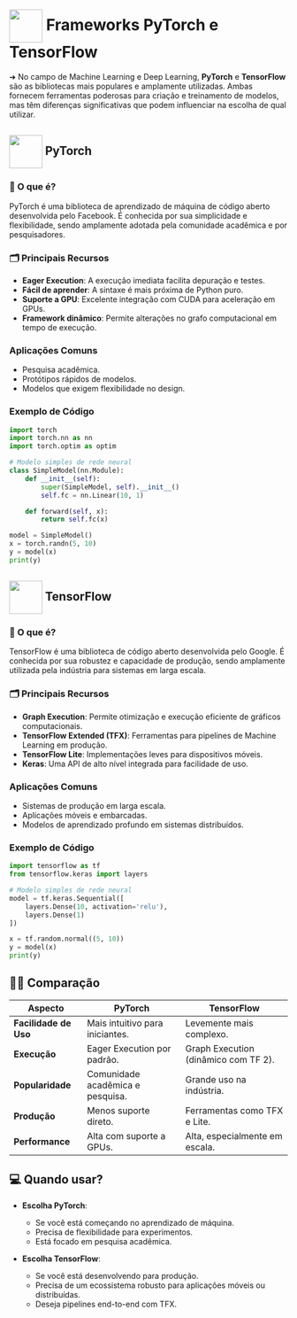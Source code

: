 <h1>
     <img align="center" width="60px" src="https://hermes.dio.me/courses/badge/dabc8205-4a91-473c-acbd-b310d8db3df2.png">
    <span>Frameworks PyTorch e TensorFlow</span>
</h1>

➜ No campo de Machine Learning e Deep Learning, **PyTorch** e **TensorFlow** são as bibliotecas mais populares e amplamente utilizadas. Ambas fornecem ferramentas poderosas para criação e treinamento de modelos, mas têm diferenças significativas que podem influenciar na escolha de qual utilizar.

<h2>
     <img align="center" width="60px" src="https://upload.wikimedia.org/wikipedia/commons/1/10/PyTorch_logo_icon.svg">
    <span>PyTorch</span>
</h2>

### 🤔 O que é?
PyTorch é uma biblioteca de aprendizado de máquina de código aberto desenvolvida pelo Facebook. É conhecida por sua simplicidade e flexibilidade, sendo amplamente adotada pela comunidade acadêmica e por pesquisadores.

### 🗂️ Principais Recursos
- **Eager Execution**: A execução imediata facilita depuração e testes.
- **Fácil de aprender**: A sintaxe é mais próxima de Python puro.
- **Suporte a GPU**: Excelente integração com CUDA para aceleração em GPUs.
- **Framework dinâmico**: Permite alterações no grafo computacional em tempo de execução.

### Aplicações Comuns
- Pesquisa acadêmica.
- Protótipos rápidos de modelos.
- Modelos que exigem flexibilidade no design.

### Exemplo de Código
```python
import torch
import torch.nn as nn
import torch.optim as optim

# Modelo simples de rede neural
class SimpleModel(nn.Module):
    def __init__(self):
        super(SimpleModel, self).__init__()
        self.fc = nn.Linear(10, 1)

    def forward(self, x):
        return self.fc(x)

model = SimpleModel()
x = torch.randn(5, 10)
y = model(x)
print(y)
```
<h2>
     <img align="center" width="60px" src="https://upload.wikimedia.org/wikipedia/commons/2/2d/Tensorflow_logo.svg">
    <span>TensorFlow</span>
</h2>

### 🤔 O que é?
TensorFlow é uma biblioteca de código aberto desenvolvida pelo Google. É conhecida por sua robustez e capacidade de produção, sendo amplamente utilizada pela indústria para sistemas em larga escala.

### 🗂️ Principais Recursos
- **Graph Execution**: Permite otimização e execução eficiente de gráficos computacionais.
- **TensorFlow Extended (TFX)**: Ferramentas para pipelines de Machine Learning em produção.
- **TensorFlow Lite**: Implementações leves para dispositivos móveis.
- **Keras**: Uma API de alto nível integrada para facilidade de uso.

### Aplicações Comuns
- Sistemas de produção em larga escala.
- Aplicações móveis e embarcadas.
- Modelos de aprendizado profundo em sistemas distribuídos.

### Exemplo de Código
```python
import tensorflow as tf
from tensorflow.keras import layers

# Modelo simples de rede neural
model = tf.keras.Sequential([
    layers.Dense(10, activation='relu'),
    layers.Dense(1)
])

x = tf.random.normal((5, 10))
y = model(x)
print(y)
```

## 🤜🤛 Comparação

| Aspecto                | PyTorch                           | TensorFlow                     |
|------------------------|------------------------------------|---------------------------------|
| **Facilidade de Uso**  | Mais intuitivo para iniciantes.   | Levemente mais complexo.       |
| **Execução**           | Eager Execution por padrão.       | Graph Execution (dinâmico com TF 2). |
| **Popularidade**       | Comunidade acadêmica e pesquisa. | Grande uso na indústria.       |
| **Produção**           | Menos suporte direto.            | Ferramentas como TFX e Lite.   |
| **Performance**        | Alta com suporte a GPUs.         | Alta, especialmente em escala. |

## 💻 Quando usar?

- **Escolha PyTorch**:
  - Se você está começando no aprendizado de máquina.
  - Precisa de flexibilidade para experimentos.
  - Está focado em pesquisa acadêmica.

- **Escolha TensorFlow**:
  - Se você está desenvolvendo para produção.
  - Precisa de um ecossistema robusto para aplicações móveis ou distribuídas.
  - Deseja pipelines end-to-end com TFX.
